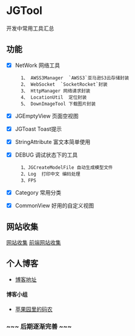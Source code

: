 # JGTool
开发中常用工具汇总

## 功能

- [x] NetWork  网络工具

        1、 AWSS3Manager  `AWSS3`亚马逊S3云存储封装
        2、 WebSocket  `SocketRocket`封装
        3、 HttpManager 网络请求封装
        4、 LocationUtil  定位封装
        5、 DownImageTool 下载图片封装
- [x] JGEmptyView 页面空视图 
- [x] JGToast Toast提示
- [x] StringAttribute 富文本简单使用
- [x] DEBUG 调试状态下的工具

        1、JGCreateModelFile 自动生成模型文件
        2、Log  打印中文 编码处理
        3、FPS 
- [x] Category 常用分类
- [x] CommonView 好用的自定义视图


## 网站收集
[网站收集](https://github.com/mengzhihun6/JGTool/blob/master/DescFile/SiteToCollect.md)
[前端网站收集](https://github.com/mengzhihun6/JGTool/blob/master/DescFile/H5.md)


## 个人博客
- [博客地址](https://www.cnblogs.com/GJ-ios/)

#### 博客小组
- [苹果园里的码农](https://group.cnblogs.com/iOSmanong/)



### ~~~ 后期逐渐完善 ~~~
